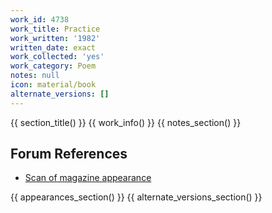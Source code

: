 ```yaml
---
work_id: 4738
work_title: Practice
work_written: '1982'
written_date: exact
work_collected: 'yes'
work_category: Poem
notes: null
icon: material/book
alternate_versions: []
---
```


{{ section_title() }}
{{ work_info() }}
{{ notes_section() }}
## Forum References
- [Scan of magazine appearance](https://bukowskiforum.com/threads/practice-the-history-of-a-tough-motherfucker-poetry-now-autumn-1984.11556/)

{{ appearances_section() }}
{{ alternate_versions_section() }}